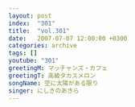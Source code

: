 ```yaml
---
layout: post
index:  "301"
title:  "vol.301"
date:   2007-07-07 12:00:00 +0300
categories: archive
tags: []
youtube: "301"
greetingM: マッチャンズ・カフェ
greetingT: 高級タカスメロン
songName: 空に太陽がある限り
singer: にしきのあきら
---
```

